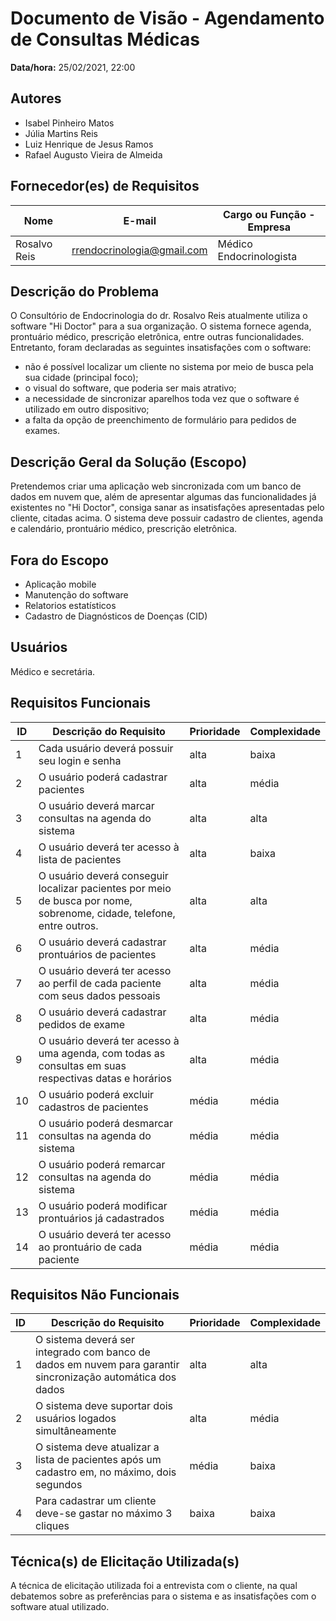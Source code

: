 # Documento de Visão - Agendamento de Consultas Médicas

**Data/hora:** 25/02/2021, 22:00  

## Autores
- Isabel Pinheiro Matos
- Júlia Martins Reis
- Luiz Henrique de Jesus Ramos
- Rafael Augusto Vieira de Almeida 

## Fornecedor(es) de Requisitos

| Nome | E-mail | Cargo ou Função - Empresa |
| --- | --- | --- |
|Rosalvo Reis|rrendocrinologia@gmail.com|Médico Endocrinologista|

## Descrição do Problema

O Consultório de Endocrinologia do dr. Rosalvo Reis atualmente utiliza o software "Hi Doctor" para a sua organização. O sistema fornece agenda, prontuário médico, prescrição eletrônica, entre outras funcionalidades. Entretanto, foram declaradas as seguintes insatisfações com o software: 
- não é possível localizar um cliente no sistema por meio de busca pela sua cidade (principal foco);
- o visual do software, que poderia ser mais atrativo;
- a necessidade de sincronizar aparelhos toda vez que o software é utilizado em outro dispositivo; 
- a falta da opção de preenchimento de formulário para pedidos de exames.

## Descrição Geral da Solução (Escopo)

Pretendemos criar uma aplicação web sincronizada com um banco de dados em nuvem que, além de apresentar algumas das funcionalidades já existentes no "Hi Doctor", consiga sanar as insatisfações apresentadas pelo cliente, citadas acima. O sistema deve possuir cadastro de clientes, agenda e calendário, prontuário médico, prescrição eletrônica.

## Fora do Escopo

- Aplicação mobile
- Manutenção do software
- Relatorios estatísticos
- Cadastro de Diagnósticos de Doenças (CID)

## Usuários

Médico e secretária.

## Requisitos Funcionais

| ID | Descrição do Requisito | Prioridade | Complexidade |
| --- | --- | --- | --- |
|1|Cada usuário deverá possuir seu login e senha| alta | baixa |
|2|O usuário poderá cadastrar pacientes| alta | média |
|3|O usuário deverá marcar consultas na agenda do sistema| alta | alta |
|4|O usuário deverá ter acesso à lista de pacientes| alta | baixa |
|5|O usuário deverá conseguir localizar pacientes por meio de busca por nome, sobrenome, cidade, telefone, entre outros.| alta | alta |
|6|O usuário deverá cadastrar prontuários de pacientes| alta | média |
|7|O usuário deverá ter acesso ao perfil de cada paciente com seus dados pessoais| alta | média |
|8|O usuário deverá cadastrar pedidos de exame| alta | média |
|9|O usuário deverá ter acesso à uma agenda, com todas as consultas em suas respectivas datas e horários| alta | média |
|10|O usuário poderá excluir cadastros de pacientes| média | média |
|11|O usuário poderá desmarcar consultas na agenda do sistema| média | média |
|12|O usuário poderá remarcar consultas na agenda do sistema| média | média |
|13|O usuário poderá modificar prontuários já cadastrados| média | média |
|14|O usuário deverá ter acesso ao prontuário de cada paciente| média | média |


## Requisitos Não Funcionais

| ID | Descrição do Requisito | Prioridade | Complexidade |
| --- | --- | --- | --- |
|1|O sistema deverá ser integrado com banco de dados em nuvem para garantir sincronização automática dos dados| alta | alta |
|2|O sistema deve suportar dois usuários logados simultâneamente | alta | média |
|3|O sistema deve atualizar a lista de pacientes após um cadastro em, no máximo, dois segundos| média | baixa |
|4|Para cadastrar um cliente deve-se gastar no máximo 3 cliques| baixa | baixa |


## Técnica(s) de Elicitação Utilizada(s)
A técnica de elicitação utilizada foi a entrevista com o cliente, na qual debatemos sobre as preferências para o sistema e as insatisfações com o software atual utilizado.
